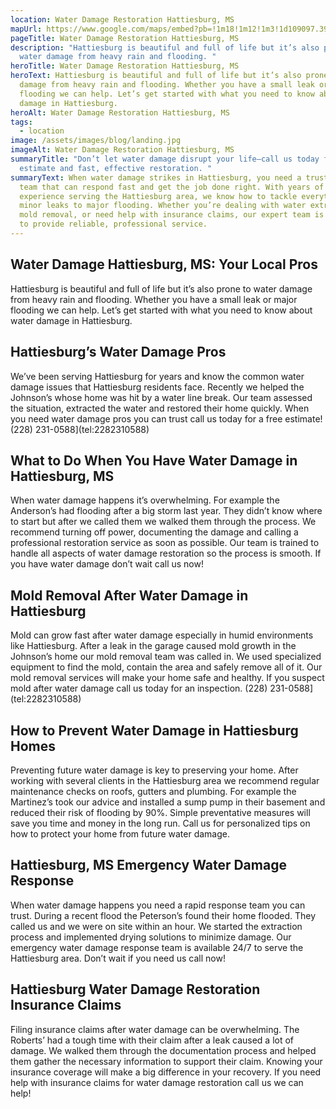 ```yaml
---
location: Water Damage Restoration Hattiesburg, MS
mapUrl: https://www.google.com/maps/embed?pb=!1m18!1m12!1m3!1d109097.39153865658!2d-89.3204545!3d31.29563255!2m3!1f0!2f0!3f0!3m2!1i1024!2i768!4f13.1!3m3!1m2!1s0x889cdc49d5a828df%3A0x74b1bf922d1cb5ca!2sHattiesburg%2C%20MS%2C%20USA!5e0!3m2!1sen!2sph!4v1728659007183!5m2!1sen!2sph
pageTitle: Water Damage Restoration Hattiesburg, MS
description: "Hattiesburg is beautiful and full of life but it’s also prone to
  water damage from heavy rain and flooding. "
heroTitle: Water Damage Restoration Hattiesburg, MS
heroText: Hattiesburg is beautiful and full of life but it’s also prone to water
  damage from heavy rain and flooding. Whether you have a small leak or major
  flooding we can help. Let’s get started with what you need to know about water
  damage in Hattiesburg.
heroAlt: Water Damage Restoration Hattiesburg, MS
tags:
  - location
image: /assets/images/blog/landing.jpg
imageAlt: Water Damage Restoration Hattiesburg, MS
summaryTitle: "Don’t let water damage disrupt your life—call us today for a free
  estimate and fast, effective restoration. "
summaryText: When water damage strikes in Hattiesburg, you need a trusted local
  team that can respond fast and get the job done right. With years of
  experience serving the Hattiesburg area, we know how to tackle everything from
  minor leaks to major flooding. Whether you’re dealing with water extraction,
  mold removal, or need help with insurance claims, our expert team is here 24/7
  to provide reliable, professional service.
---
```

## Water Damage Hattiesburg, MS: Your Local Pros

Hattiesburg is beautiful and full of life but it’s also prone to water damage from heavy rain and flooding. Whether you have a small leak or major flooding we can help. Let’s get started with what you need to know about water damage in Hattiesburg.

## Hattiesburg’s Water Damage Pros

We’ve been serving Hattiesburg for years and know the common water damage issues that Hattiesburg residents face. Recently we helped the Johnson’s whose home was hit by a water line break. Our team assessed the situation, extracted the water and restored their home quickly. When you need water damage pros you can trust call us today for a free estimate!
(228) 231-0588](tel:2282310588)

## What to Do When You Have Water Damage in Hattiesburg, MS

When water damage happens it’s overwhelming. For example the Anderson’s had flooding after a big storm last year. They didn’t know where to start but after we called them we walked them through the process. We recommend turning off power, documenting the damage and calling a professional restoration service as soon as possible. Our team is trained to handle all aspects of water damage restoration so the process is smooth. If you have water damage don’t wait call us now!

## Mold Removal After Water Damage in Hattiesburg

Mold can grow fast after water damage especially in humid environments like Hattiesburg. After a leak in the garage caused mold growth in the Johnson’s home our mold removal team was called in. We used specialized equipment to find the mold, contain the area and safely remove all of it. Our mold removal services will make your home safe and healthy. If you suspect mold after water damage call us today for an inspection.
(228) 231-0588](tel:2282310588)

## How to Prevent Water Damage in Hattiesburg Homes

Preventing future water damage is key to preserving your home. After working with several clients in the Hattiesburg area we recommend regular maintenance checks on roofs, gutters and plumbing. For example the Martinez’s took our advice and installed a sump pump in their basement and reduced their risk of flooding by 90%. Simple preventative measures will save you time and money in the long run. Call us for personalized tips on how to protect your home from future water damage.

## Hattiesburg, MS Emergency Water Damage Response

When water damage happens you need a rapid response team you can trust. During a recent flood the Peterson’s found their home flooded. They called us and we were on site within an hour. We started the extraction process and implemented drying solutions to minimize damage. Our emergency water damage response team is available 24/7 to serve the Hattiesburg area. Don’t wait if you need us call now!

## Hattiesburg Water Damage Restoration Insurance Claims

Filing insurance claims after water damage can be overwhelming. The Roberts’ had a tough time with their claim after a leak caused a lot of damage. We walked them through the documentation process and helped them gather the necessary information to support their claim. Knowing your insurance coverage will make a big difference in your recovery. If you need help with insurance claims for water damage restoration call us we can help!
